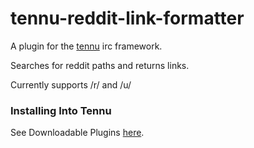 # tennu-reddit-link-formatter

A plugin for the [tennu](https://github.com/Tennu/tennu) irc framework.

Searches for reddit paths and returns links.

Currently supports /r/ and /u/

### Installing Into Tennu

See Downloadable Plugins [here](https://tennu.github.io/plugins/).

